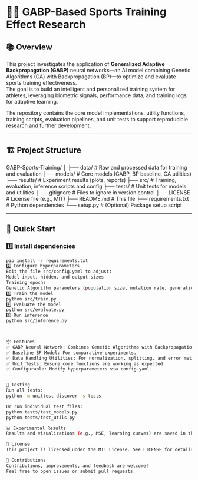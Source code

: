 # 🏋️‍♂️ GABP-Based Sports Training Effect Research

## 📚 Overview

This project investigates the application of **Generalized Adaptive Backpropagation (GABP)** neural networks—an AI model combining Genetic Algorithms (GA) with Backpropagation (BP)—to optimize and evaluate sports training effectiveness.  
The goal is to build an intelligent and personalized training system for athletes, leveraging biometric signals, performance data, and training logs for adaptive learning.

The repository contains the core model implementations, utility functions, training scripts, evaluation pipelines, and unit tests to support reproducible research and further development.

---

## 🏗️ Project Structure

GABP-Sports-Training/ │ ├── data/ # Raw and processed data for training and evaluation ├── models/ # Core models (GABP, BP baseline, GA utilities) ├── results/ # Experiment results (plots, reports) ├── src/ # Training, evaluation, inference scripts and config ├── tests/ # Unit tests for models and utilities ├── .gitignore # Files to ignore in version control ├── LICENSE # License file (e.g., MIT) ├── README.md # This file ├── requirements.txt # Python dependencies └── setup.py # (Optional) Package setup script


---

## 🚀 Quick Start

### 1️⃣ Install dependencies

```bash
pip install -r requirements.txt
2️⃣ Configure hyperparameters
Edit the file src/config.yaml to adjust:
Model input, hidden, and output sizes
Training epochs
Genetic Algorithm parameters (population size, mutation rate, generations)
3️⃣ Train the model
python src/train.py
4️⃣ Evaluate the model
python src/evaluate.py
5️⃣ Run inference
python src/inference.py



📦 Features
✅ GABP Neural Network: Combines Genetic Algorithms with Backpropagation for improved convergence and accuracy.
✅ Baseline BP Model: For comparative experiments.
✅ Data Handling Utilities: For normalization, splitting, and error metrics.
✅ Unit Tests: Ensure core functions are working as expected.
✅ Configurable: Modify hyperparameters via config.yaml.


🧪 Testing
Run all tests:
python -m unittest discover -s tests

Or run individual test files:
python tests/test_models.py
python tests/test_utils.py

📊 Experimental Results
Results and visualizations (e.g., MSE, learning curves) are saved in the results/ directory after experiments.

📄 License
This project is licensed under the MIT License. See LICENSE for details.

🤝 Contributions
Contributions, improvements, and feedback are welcome!
Feel free to open issues or submit pull requests.
